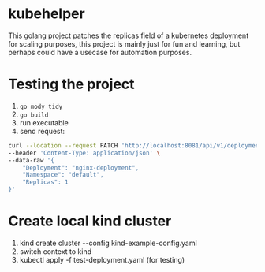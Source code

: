 # kubehelper
This golang project patches the replicas field of a kubernetes deployment for scaling purposes, this project is mainly just for fun and learning, but perhaps could have a usecase for automation purposes.

# Testing the project
1. `go mody tidy`
2. `go build`
3. run executable
4. send request:
```bash
curl --location --request PATCH 'http://localhost:8081/api/v1/deployment/scale' \
--header 'Content-Type: application/json' \
--data-raw '{
    "Deployment": "nginx-deployment",
    "Namespace": "default",
    "Replicas": 1
}'
```
# Create local kind cluster
1. kind create cluster --config kind-example-config.yaml
2. switch context to kind
3. kubectl apply -f test-deployment.yaml (for testing)